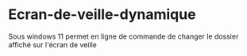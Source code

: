 # Ecran-de-veille-dynamique
Sous windows 11 permet en ligne de commande de changer le dossier affiché sur l'écran de veille
